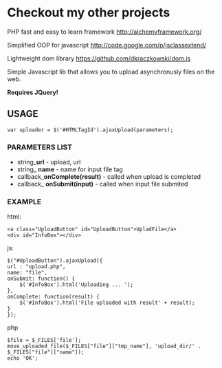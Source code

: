 # Checkout my other projects #

PHP fast and easy to learn framework http://alchemyframework.org/

Simplified OOP for javascript http://code.google.com/p/jsclassextend/

Lightweight dom library https://github.com/dkraczkowski/dom.js


Simple Javascript lib that allows you to upload asynchronusly files on the web.

**Requires JQuery!**

## USAGE ##
```
var uploader = $('#HTMLTagId').ajaxUpload(parameters);
```


### PARAMETERS LIST ###

  * string_**url** - upload, url
  * string_ **name** - name for input file tag
  * callback_**onComplete(result)** - called when upload is completed
  * callback_ **onSubmit(input)** - called when input file submited



### EXAMPLE ###
html:
```
<a class="UploadButton" id="UploadButton">UpladFile</a>
<div id="InfoBox"></div>
```
js:
```
$("#UploadButton").ajaxUpload({
url : "upload.php",
name: "file",
onSubmit: function() {
    $('#InfoBox').html('Uploading ... ');
},
onComplete: function(result) {
    $('#InfoBox').html('File uploaded with result' + result);
}
});
```

php
```
$file = $_FILES['file'];
move_uploaded_file($_FILES["file"]["tmp_name"], 'upload_dir/' . $_FILES["file"]["name"]);
echo 'OK';
```